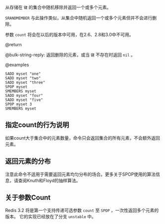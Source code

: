 从存储在 `键` 的集合中随机移除并返回一个或多个元素。

 `SRANDMEMBER` 与此操作类似，从集合中随机返回一个或多个元素但并不会进行删除。

参数 `count` 将会在以后的版本中可用，在2.6、2.8和3.0中不可用。

@return

@bulk-string-reply: 返回删除的元素，或当 `键` 不存在时返回 `nil` 。

@examples

```cli
SADD myset "one"
SADD myset "two"
SADD myset "three"
SPOP myset
SMEMBERS myset
SADD myset "four"
SADD myset "five"
SPOP myset 3
SMEMBERS myset
```

## 指定count的行为说明

如果count大于集合中的元素数量，命令只会返回集合的所有元素，不会额外返回元素。

## 返回元素的分布

注意此命令不适用于需要返回元素均匀分布的场合。更多关于SPOP使用的算法信息，请查阅Knuth和Floyd的抽样算法。

## 关于参数Count

Redis 3.2 将是第一个支持传递可选参数 `count` 至 `SPOP` ，一次性返回多个元素的版本。
它的实现已经放在了分支 `unstable` 中。
